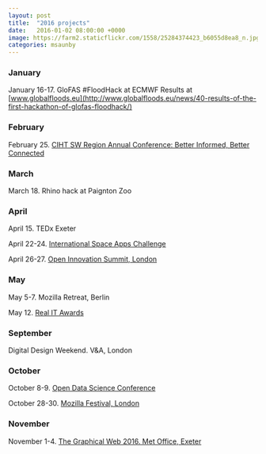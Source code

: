 ```yaml
---
layout: post
title:  "2016 projects"
date:   2016-01-02 08:00:00 +0000
image: https://farm2.staticflickr.com/1558/25284374423_b6055d8ea8_n.jpg
categories: msaunby
---
```



### January
January 16-17. GloFAS #FloodHack at ECMWF
Results at [www.globalfloods.eu](http://www.globalfloods.eu/news/40-results-of-the-first-hackathon-of-glofas-floodhack/)   

### February
February 25. [CIHT SW Region Annual Conference: Better Informed, Better Connected](http://www.ciht.org.uk/en/media-centre/news/index.cfm/south-west-region-annual-conference-2016-better-informed-better-connected)

### March
March 18. Rhino hack at Paignton Zoo

### April
April 15. TEDx Exeter

April 22-24. [International Space Apps Challenge](https://2016.spaceappschallenge.org/)

April 26-27. [Open Innovation Summit, London](https://theinnovationenterprise.com/summits/open-innovation-summit-london-2016)

### May
May 5-7. Mozilla Retreat, Berlin

May 12. [Real IT Awards](http://www.real-it-awards.co.uk/awards-2016.html)

### September
Digital Design Weekend. V&A, London

### October
October 8-9. [Open Data Science Conference](http://odsc.com/london)

October 28-30. [Mozilla Festival, London](https://wiki.mozilla.org/Mozfest/2016)

### November
November 1-4. [The Graphical Web 2016. Met Office, Exeter](http://2016.graphicalweb.org/)
